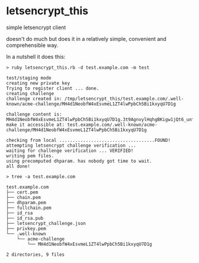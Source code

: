 # letsencrypt_this

simple letsencrypt client

doesn't do much but does it in a relatively simple, convenient and comprehensible way.

In a nutshell it does this:

    > ruby letsencrypt_this.rb -d test.example.com -m test

    test/staging mode
    creating new private key
    Trying to register client ... done.
    creating challenge
    challenge created in: /tmp/letsencrypt_this/test.example.com/.well-known/acme-challenge/MH4d1NeobfW4xEsvmeL1ZT4lwPpbCh5Bi1kxyqU7D1g

    challenge content is:  MH4d1NeobfW4xEsvmeL1ZT4lwPpbCh5Bi1kxyqU7D1g.3t9AgnvylHqhgBKigw1jQt6_unfDzBMZlGigOy8a7b1
    make it accessible at: test.example.com/.well-known/acme-challenge/MH4d1NeobfW4xEsvmeL1ZT4lwPpbCh5Bi1kxyqU7D1g

    checking from local ....................................FOUND!
    attempting letsencrypt challenge verification ...
    waiting for challenge verification ... VERIFIED!
    writing pem files.
    using precomputed dhparam. has nobody got time to wait.
    all done!

    > tree -a test.example.com

    test.example.com
    ├── cert.pem
    ├── chain.pem
    ├── dhparam.pem
    ├── fullchain.pem
    ├── id_rsa
    ├── id_rsa.pub
    ├── letsencrypt_challenge.json
    ├── privkey.pem
    └── .well-known
        └── acme-challenge
            └── MH4d1NeobfW4xEsvmeL1ZT4lwPpbCh5Bi1kxyqU7D1g

    2 directories, 9 files

